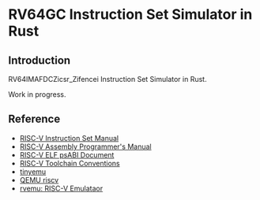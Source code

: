 # RV64GC Instruction Set Simulator in Rust
## Introduction
RV64IMAFDCZicsr_Zifencei Instruction Set Simulator in Rust.

Work in progress.
## Reference
- [RISC-V Instruction Set Manual](https://github.com/riscv/riscv-isa-manual)
- [RISC-V Assembly Programmer's Manual](https://github.com/riscv-non-isa/riscv-asm-manual)
- [RISC-V ELF psABI Document](https://github.com/riscv-non-isa/riscv-elf-psabi-doc)
- [RISC-V Toolchain Conventions](https://github.com/riscv-non-isa/riscv-toolchain-conventions)
- [tinyemu](https://bellard.org/tinyemu/)
- [QEMU riscv](https://github.com/qemu/qemu/tree/master/target/riscv)
- [rvemu: RISC-V Emulataor](https://github.com/d0iasm/rvemu/tree/main)